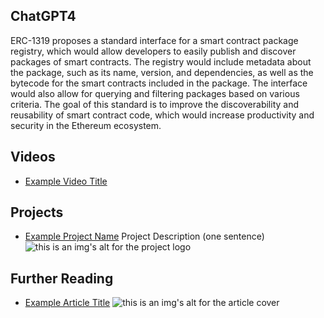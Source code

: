 ## ChatGPT4

ERC-1319 proposes a standard interface for a smart contract package registry, which would allow developers to easily publish and discover packages of smart contracts. The registry would include metadata about the package, such as its name, version, and dependencies, as well as the bytecode for the smart contracts included in the package. The interface would also allow for querying and filtering packages based on various criteria. The goal of this standard is to improve the discoverability and reusability of smart contract code, which would increase productivity and security in the Ethereum ecosystem.

## Videos

- [Example Video Title](https://www.youtube.com/watch?v=TDGq4aeevgY)

## Projects

- [Example Project Name](https://xxxx.xxx/xxxxx) Project Description (one sentence) ![this is an img's alt for the project logo](https://xxxx.xxx/project-logo.xxx)

## Further Reading

- [Example Article Title](https://xxxx.xxx/xxxxx) ![this is an img's alt for the article cover](https://xxxx.xxx/article-cover.xxx)
